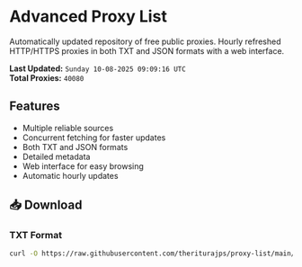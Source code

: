 # Advanced Proxy List

Automatically updated repository of free public proxies. Hourly refreshed HTTP/HTTPS proxies in both TXT and JSON formats with a web interface.

**Last Updated:** `Sunday 10-08-2025 09:09:16 UTC`  
**Total Proxies:** `40080`

## Features
- Multiple reliable sources
- Concurrent fetching for faster updates
- Both TXT and JSON formats
- Detailed metadata
- Web interface for easy browsing
- Automatic hourly updates

## 📥 Download

### TXT Format
```bash
curl -O https://raw.githubusercontent.com/theriturajps/proxy-list/main/proxies.txt